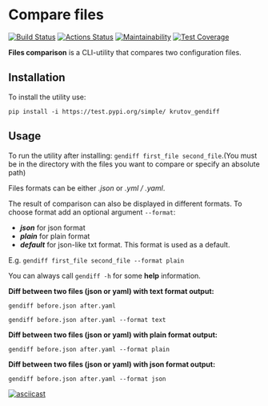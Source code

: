 # Compare files
[![Build Status](https://app.travis-ci.com/Krutov777/json-yaml-comparer.svg?branch=main)](https://app.travis-ci.com/Krutov777/json-yaml-comparer)
[![Actions Status](https://github.com/Krutov777/python-project-lvl2/workflows/hexlet-check/badge.svg)](https://github.com/Krutov777/python-project-lvl2/actions)
[![Maintainability](https://api.codeclimate.com/v1/badges/a99a88d28ad37a79dbf6/maintainability)](https://codeclimate.com/github/codeclimate/codeclimate/maintainability)
[![Test Coverage](https://api.codeclimate.com/v1/badges/cb8218bd9867d2c8302b/test_coverage)](https://codeclimate.com/github/Krutov777/python-project-lvl2/test_coverage)

**Files comparison** is a CLI-utility that compares two configuration files.
## Installation
To install the utility use:
```
pip install -i https://test.pypi.org/simple/ krutov_gendiff
```
## Usage
To run the utility after installing:
`gendiff first_file second_file`.(You must be in the directory with the files you want to compare or specify an absolute path)

Files formats can be either *.json* or *.yml / .yaml*.

The result of comparison can also be displayed in different formats. To choose format add an optional argument `--format`:
- **_json_** for json format
- **_plain_** for plain format
- **_default_** for json-like txt format. This format is used as a default.

E.g. `gendiff first_file second_file --format plain`

You can always call `gendiff -h` for some __help__ information.

**Diff between two files (json or yaml) with text format output:**
```
gendiff before.json after.yaml
```
```
gendiff before.json after.yaml --format text
```
**Diff between two files (json or yaml) with plain format output:**
```
gendiff before.json after.yaml --format plain
```
**Diff between two files (json or yaml) with json format output:**
```
gendiff before.json after.yaml --format json
```
[![asciicast](https://asciinema.org/a/QKEMKLmaDOiR99iTEyu1GuSWL.svg)](https://asciinema.org/a/QKEMKLmaDOiR99iTEyu1GuSWL)
